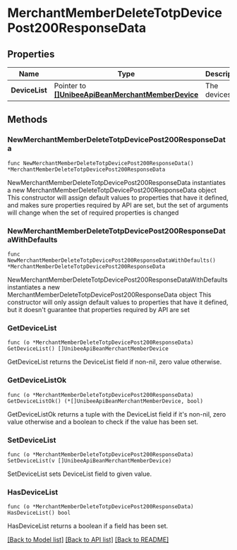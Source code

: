# MerchantMemberDeleteTotpDevicePost200ResponseData

## Properties

Name | Type | Description | Notes
------------ | ------------- | ------------- | -------------
**DeviceList** | Pointer to [**[]UnibeeApiBeanMerchantMemberDevice**](UnibeeApiBeanMerchantMemberDevice.md) | The devices list&#39; | [optional] 

## Methods

### NewMerchantMemberDeleteTotpDevicePost200ResponseData

`func NewMerchantMemberDeleteTotpDevicePost200ResponseData() *MerchantMemberDeleteTotpDevicePost200ResponseData`

NewMerchantMemberDeleteTotpDevicePost200ResponseData instantiates a new MerchantMemberDeleteTotpDevicePost200ResponseData object
This constructor will assign default values to properties that have it defined,
and makes sure properties required by API are set, but the set of arguments
will change when the set of required properties is changed

### NewMerchantMemberDeleteTotpDevicePost200ResponseDataWithDefaults

`func NewMerchantMemberDeleteTotpDevicePost200ResponseDataWithDefaults() *MerchantMemberDeleteTotpDevicePost200ResponseData`

NewMerchantMemberDeleteTotpDevicePost200ResponseDataWithDefaults instantiates a new MerchantMemberDeleteTotpDevicePost200ResponseData object
This constructor will only assign default values to properties that have it defined,
but it doesn't guarantee that properties required by API are set

### GetDeviceList

`func (o *MerchantMemberDeleteTotpDevicePost200ResponseData) GetDeviceList() []UnibeeApiBeanMerchantMemberDevice`

GetDeviceList returns the DeviceList field if non-nil, zero value otherwise.

### GetDeviceListOk

`func (o *MerchantMemberDeleteTotpDevicePost200ResponseData) GetDeviceListOk() (*[]UnibeeApiBeanMerchantMemberDevice, bool)`

GetDeviceListOk returns a tuple with the DeviceList field if it's non-nil, zero value otherwise
and a boolean to check if the value has been set.

### SetDeviceList

`func (o *MerchantMemberDeleteTotpDevicePost200ResponseData) SetDeviceList(v []UnibeeApiBeanMerchantMemberDevice)`

SetDeviceList sets DeviceList field to given value.

### HasDeviceList

`func (o *MerchantMemberDeleteTotpDevicePost200ResponseData) HasDeviceList() bool`

HasDeviceList returns a boolean if a field has been set.


[[Back to Model list]](../README.md#documentation-for-models) [[Back to API list]](../README.md#documentation-for-api-endpoints) [[Back to README]](../README.md)


